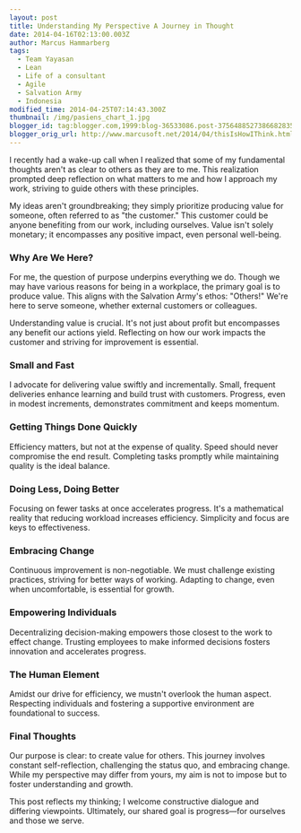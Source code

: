 ```yaml
---
layout: post
title: Understanding My Perspective A Journey in Thought
date: 2014-04-16T02:13:00.003Z
author: Marcus Hammarberg
tags:
  - Team Yayasan
  - Lean
  - Life of a consultant
  - Agile
  - Salvation Army
  - Indonesia
modified_time: 2014-04-25T07:14:43.300Z
thumbnail: /img/pasiens_chart_1.jpg
blogger_id: tag:blogger.com,1999:blog-36533086.post-3756488527386682835
blogger_orig_url: http://www.marcusoft.net/2014/04/thisIsHowIThink.html
---
```


I recently had a wake-up call when I realized that some of my fundamental thoughts aren't as clear to others as they are to me. This realization prompted deep reflection on what matters to me and how I approach my work, striving to guide others with these principles.

My ideas aren't groundbreaking; they simply prioritize producing value for someone, often referred to as "the customer." This customer could be anyone benefiting from our work, including ourselves. Value isn't solely monetary; it encompasses any positive impact, even personal well-being.

### Why Are We Here?

For me, the question of purpose underpins everything we do. Though we may have various reasons for being in a workplace, the primary goal is to produce value. This aligns with the Salvation Army's ethos: "Others!" We're here to serve someone, whether external customers or colleagues.

Understanding value is crucial. It's not just about profit but encompasses any benefit our actions yield. Reflecting on how our work impacts the customer and striving for improvement is essential.

### Small and Fast

I advocate for delivering value swiftly and incrementally. Small, frequent deliveries enhance learning and build trust with customers. Progress, even in modest increments, demonstrates commitment and keeps momentum.

### Getting Things Done Quickly

Efficiency matters, but not at the expense of quality. Speed should never compromise the end result. Completing tasks promptly while maintaining quality is the ideal balance.

### Doing Less, Doing Better

Focusing on fewer tasks at once accelerates progress. It's a mathematical reality that reducing workload increases efficiency. Simplicity and focus are keys to effectiveness.

### Embracing Change

Continuous improvement is non-negotiable. We must challenge existing practices, striving for better ways of working. Adapting to change, even when uncomfortable, is essential for growth.

### Empowering Individuals

Decentralizing decision-making empowers those closest to the work to effect change. Trusting employees to make informed decisions fosters innovation and accelerates progress.

### The Human Element

Amidst our drive for efficiency, we mustn't overlook the human aspect. Respecting individuals and fostering a supportive environment are foundational to success.

### Final Thoughts

Our purpose is clear: to create value for others. This journey involves constant self-reflection, challenging the status quo, and embracing change. While my perspective may differ from yours, my aim is not to impose but to foster understanding and growth.

This post reflects my thinking; I welcome constructive dialogue and differing viewpoints. Ultimately, our shared goal is progress—for ourselves and those we serve.
